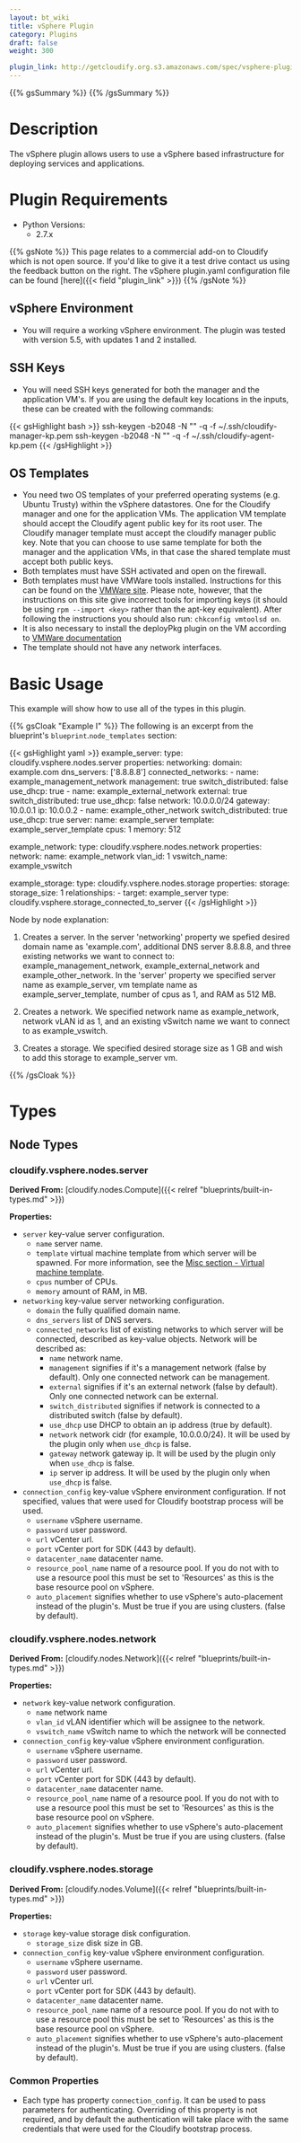 ```yaml
---
layout: bt_wiki
title: vSphere Plugin
category: Plugins
draft: false
weight: 300

plugin_link: http://getcloudify.org.s3.amazonaws.com/spec/vsphere-plugin/1.3/plugin.yaml
---
```

{{% gsSummary %}} {{% /gsSummary %}}


# Description

The vSphere plugin allows users to use a vSphere based infrastructure for deploying services and applications.


# Plugin Requirements

* Python Versions:
    * 2.7.x

{{% gsNote %}}
This page relates to a commercial add-on to Cloudify which is not open source. If you'd like to give it a test drive contact us using the feedback button on the right.
The vSphere plugin.yaml configuration file can be found [here]({{< field "plugin_link" >}})
{{% /gsNote %}}

## vSphere Environment

* You will require a working vSphere environment. The plugin was tested with version 5.5, with updates 1 and 2 installed.

## SSH Keys
* You will need SSH keys generated for both the manager and the application VM's. If you are using the default key locations in the inputs, these can be created with the following commands:

{{< gsHighlight  bash  >}}
ssh-keygen -b2048 -N "" -q -f ~/.ssh/cloudify-manager-kp.pem
ssh-keygen -b2048 -N "" -q -f ~/.ssh/cloudify-agent-kp.pem
{{< /gsHighlight >}}

## OS Templates

* You need two OS templates of your preferred operating systems (e.g. Ubuntu Trusty) within the vSphere datastores. One for the Cloudify manager and one for the application VMs. The application VM template should accept the Cloudify agent public key for its root user. The Cloudify manager template must accept the cloudify manager public key. Note that you can choose to use same template for both the manager and the application VMs, in that case the shared template must accept both public keys.
* Both templates must have SSH activated and open on the firewall.
* Both templates must have VMWare tools installed. Instructions for this can be found on the [VMWare site](http://kb.vmware.com/selfservice/microsites/search.do?language=en_US&cmd=displayKC&externalId=2075048). Please note, however, that the instructions on this site give incorrect tools for importing keys (it should be using `rpm --import <key>` rather than the apt-key equivalent). After following the instructions you should also run: `chkconfig vmtoolsd on`.
* It is also necessary to install the deployPkg plugin on the VM according to [VMWare documentation](http://kb.vmware.com/selfservice/microsites/search.do?language=en_US&cmd=displayKC&externalId=2075048)
* The template should not have any network interfaces.


# Basic Usage

This example will show how to use all of the types in this plugin.

{{% gsCloak "Example I" %}}
The following is an excerpt from the blueprint's `blueprint`.`node_templates` section:

{{< gsHighlight  yaml  >}}
example_server:
type: cloudify.vsphere.nodes.server
properties:
    networking:
        domain: example.com
        dns_servers: ['8.8.8.8']
        connected_networks:
            -
                name: example_management_network
                management: true
                switch_distributed: false
                use_dhcp: true
            -
                name: example_external_network
                external: true
                switch_distributed: true
                use_dhcp: false
                network: 10.0.0.0/24
                gateway: 10.0.0.1
                ip: 10.0.0.2
            -
                name: example_other_network
                switch_distributed: true
                use_dhcp: true
    server:
        name: example_server
        template: example_server_template
        cpus: 1
        memory: 512

example_network:
type: cloudify.vsphere.nodes.network
properties:
    network:
        name: example_network
        vlan_id: 1
        vswitch_name: example_vswitch

example_storage:
type: cloudify.vsphere.nodes.storage
properties:
    storage:
        storage_size: 1
    relationships:
        - target: example_server
          type: cloudify.vsphere.storage_connected_to_server
{{< /gsHighlight >}}

Node by node explanation:

1. Creates a server. In the server 'networking' property we spefied desired domain name as 'example.com', additional DNS server 8.8.8.8, and three existing networks we want to connect to: example_management_network, example_external_network and example_other_network. In the 'server' property we specified server name as example_server, vm template name as example_server_template, number of cpus as 1, and RAM as 512 MB.

2. Creates a network. We specified network name as example_network, network vLAN id as 1, and an existing vSwitch name we want to connect to as example_vswitch.

3. Creates a storage. We specified desired storage size as 1 GB and wish to add this storage to example_server vm.

{{% /gsCloak %}}


# Types

## Node Types

### cloudify.vsphere.nodes.server

**Derived From:** [cloudify.nodes.Compute]({{< relref "blueprints/built-in-types.md" >}})

**Properties:**

  * `server` key-value server configuration.
    * `name` server name.
    * `template` virtual machine template from which server will be spawned. For more information, see the [Misc section - Virtual machine template](#virtual-machine-template).
    * `cpus` number of CPUs.
    * `memory` amount of RAM, in MB.
  * `networking` key-value server networking configuration.
    * `domain` the fully qualified domain name.
    * `dns_servers` list of DNS servers.
    * `connected_networks` list of existing networks to which server will be connected, described as key-value objects. Network will be described as:
      * `name` network name.
      * `management` signifies if it's a management network (false by default). Only one connected network can be management.
      * `external` signifies if it's an external network (false by default). Only one connected network can be external.
      * `switch_distributed` signifies if network is connected to a distributed switch (false by default).
      * `use_dhcp` use DHCP to obtain an ip address (true by default).
      * `network` network cidr (for example, 10.0.0.0/24). It will be used by the plugin only when `use_dhcp` is false.
      * `gateway` network gateway ip. It will be used by the plugin only when `use_dhcp` is false.
      * `ip` server ip address. It will be used by the plugin only when `use_dhcp` is false.
  * `connection_config` key-value vSphere environment configuration. If not specified, values that were used for Cloudify bootstrap process will be used.
    * `username` vSphere username.
    * `password` user password.
    * `url` vCenter url.
    * `port` vCenter port for SDK (443 by default).
    * `datacenter_name` datacenter name.
    * `resource_pool_name` name of a resource pool. If you do not with to use a resource pool this must be set to 'Resources' as this is the base resource pool on vSphere.
    * `auto_placement` signifies whether to use vSphere's auto-placement instead of the plugin's. Must be true if you are using clusters. (false by default).


### cloudify.vsphere.nodes.network

**Derived From:** [cloudify.nodes.Network]({{< relref "blueprints/built-in-types.md" >}})

**Properties:**

  * `network` key-value network configuration.
    * `name` network name
    * `vlan_id` vLAN identifier which will be assignee to the network.
    * `vswitch_name` vSwitch name to which the network will be connected
  * `connection_config` key-value vSphere environment configuration.
    * `username` vSphere username.
    * `password` user password.
    * `url` vCenter url.
    * `port` vCenter port for SDK (443 by default).
    * `datacenter_name` datacenter name.
    * `resource_pool_name` name of a resource pool. If you do not with to use a resource pool this must be set to 'Resources' as this is the base resource pool on vSphere.
    * `auto_placement` signifies whether to use vSphere's auto-placement instead of the plugin's. Must be true if you are using clusters. (false by default).


### cloudify.vsphere.nodes.storage

**Derived From:** [cloudify.nodes.Volume]({{< relref "blueprints/built-in-types.md" >}})

**Properties:**

  * `storage` key-value storage disk configuration.
    * `storage_size` disk size in GB.
  * `connection_config` key-value vSphere environment configuration.
    * `username` vSphere username.
    * `password` user password.
    * `url` vCenter url.
    * `port` vCenter port for SDK (443 by default).
    * `datacenter_name` datacenter name.
    * `resource_pool_name` name of a resource pool. If you do not with to use a resource pool this must be set to 'Resources' as this is the base resource pool on vSphere.
    * `auto_placement` signifies whether to use vSphere's auto-placement instead of the plugin's. Must be true if you are using clusters. (false by default).


### Common Properties

* Each type has property `connection_config`. It can be used to pass parameters for authenticating. Overriding of this property is not required, and by default the authentication will take place with the same credentials that were used for the Cloudify bootstrap process.

